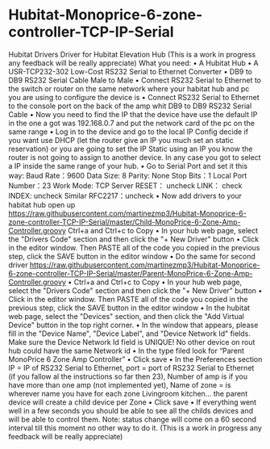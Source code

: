 # Hubitat-Monoprice-6-zone-controller-TCP-IP-Serial

Hubitat Drivers Driver for Hubitat Elevation Hub
(This is a work in progress any feedback will be really appreciate)
    What you need:
    •	A Hubitat Hub
    •	A USR-TCP232-302 Low-Cost RS232 Serial to Ethernet Converter
    •	DB9 to DB9 RS232 Serial Cable Male to Male
    •	Connect RS232 Serial to Ethernet to the switch or router on the same network where your habitat hub and pc you are using to configure the device is
    •	Connect RS232 Serial to Ethernet to the console port on the back of the amp whit DB9 to DB9 RS232 Serial Cable
    •	Now you need to find the IP that the device have use the default IP in the one a got was 192.168.0.7 and put the network card of the pc on the same range
    •	Log in to the device and go to the local IP Config decide if you want use DHCP (let the router give an IP you much set an static reservation) or you are going to set the IP Static using an IP you know the router is not going to assign to another device. In any case you got to select a IP inside the same range of your hub.
•	Go to Serial Port and set it this way:
Baud Rate：9600
Data Size: 8
Parity: None
Stop Bits：1
Local Port Number：23
Work Mode: TCP Server
RESET： uncheck
LINK： check
INDEX: uncheck
Similar RFC2217：uncheck
•	Now add drivers to your habitat hub open up https://raw.githubusercontent.com/martinezmp3/Hubitat-Monoprice-6-zone-controller-TCP-IP-Serial/master/Child-MonoPrice-6-Zone-Amp-Controller.groovy
Ctrl+a and Ctrl+c to Copy
•	In your hub web page, select the "Drivers Code" section and then click the "+ New Driver" button
•	Click in the editor window. Then PASTE all of the code you copied in the previous step, click the SAVE button in the editor window
•	Do the same for second driver https://raw.githubusercontent.com/martinezmp3/Hubitat-Monoprice-6-zone-controller-TCP-IP-Serial/master/Parent-MonoPrice-6-Zone-Amp-Controller.groovy
•	Ctrl+a and Ctrl+c to Copy
•	In your hub web page, select the "Drivers Code" section and then click the "+ New Driver" button
•	Click in the editor window. Then PASTE all of the code you copied in the previous step, click the SAVE button in the editor window
•	In the hubitat web page, select the "Devices" section, and then click the "Add Virtual Device" button in the top right corner.
•	In the window that appears, please fill in the "Device Name", "Device Label", and "Device Network Id" fields. Make sure the Device Network Id field is UNIQUE! No other device on rout hub could have the same Network id
•	In the type filed look for “Parent MonoPrice 6 Zone Amp Controller”
•	Click save
•	In the Preferences section IP = IP of RS232 Serial to Ethernet, port = port of RS232 Serial to Ethernet (if you fallow al the instructions so far then 23), Number of amp is if you have more than one amp (not implemented yet), Name of zone = is wherever name you have for each zone Livingroom kitchen… the parent device will create a child device per Zone
•	Click save
•	If everything went well in a few seconds you should be able to see all the childs devices and will be able to control them.
Note: status change will come on a 60 second interval till this moment no other way to do it.
(This is a work in progress any feedback will be really appreciate)
